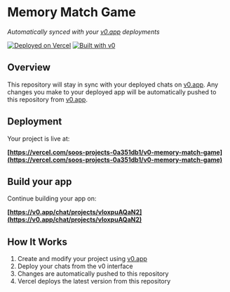 # Memory Match Game

*Automatically synced with your [v0.app](https://v0.app) deployments*

[![Deployed on Vercel](https://img.shields.io/badge/Deployed%20on-Vercel-black?style=for-the-badge&logo=vercel)](https://vercel.com/soos-projects-0a351db1/v0-memory-match-game)
[![Built with v0](https://img.shields.io/badge/Built%20with-v0.app-black?style=for-the-badge)](https://v0.app/chat/projects/vloxpuAQaN2)

## Overview

This repository will stay in sync with your deployed chats on [v0.app](https://v0.app).
Any changes you make to your deployed app will be automatically pushed to this repository from [v0.app](https://v0.app).

## Deployment

Your project is live at:

**[https://vercel.com/soos-projects-0a351db1/v0-memory-match-game](https://vercel.com/soos-projects-0a351db1/v0-memory-match-game)**

## Build your app

Continue building your app on:

**[https://v0.app/chat/projects/vloxpuAQaN2](https://v0.app/chat/projects/vloxpuAQaN2)**

## How It Works

1. Create and modify your project using [v0.app](https://v0.app)
2. Deploy your chats from the v0 interface
3. Changes are automatically pushed to this repository
4. Vercel deploys the latest version from this repository
